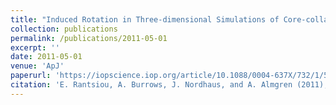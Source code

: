 ```yaml
---
title: "Induced Rotation in Three-dimensional Simulations of Core-collapse Supernovae: Implications for Pulsar Spins"
collection: publications
permalink: /publications/2011-05-01
excerpt: ''
date: 2011-05-01
venue: 'ApJ'
paperurl: 'https://iopscience.iop.org/article/10.1088/0004-637X/732/1/57'
citation: 'E. Rantsiou, A. Burrows, J. Nordhaus, and A. Almgren (2011); <i>ApJ</i>; 732 (57)'
---
```

